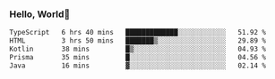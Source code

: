 
### Hello, World🐤

<!--START_SECTION:waka-->

```txt
TypeScript   6 hrs 40 mins   █████████████░░░░░░░░░░░░   51.92 %
HTML         3 hrs 50 mins   ███████▒░░░░░░░░░░░░░░░░░   29.89 %
Kotlin       38 mins         █▒░░░░░░░░░░░░░░░░░░░░░░░   04.93 %
Prisma       35 mins         █░░░░░░░░░░░░░░░░░░░░░░░░   04.56 %
Java         16 mins         ▓░░░░░░░░░░░░░░░░░░░░░░░░   02.14 %
```

<!--END_SECTION:waka-->
